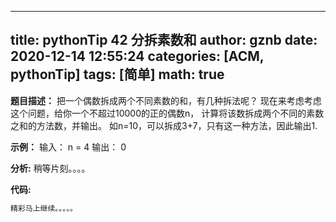 
---
title: pythonTip 42 分拆素数和
author: gznb
date: 2020-12-14 12:55:24
categories: [ACM, pythonTip]
tags: [简单]
math: true
---

**题目描述：**
把一个偶数拆成两个不同素数的和，有几种拆法呢？
现在来考虑考虑这个问题，给你一个不超过10000的正的偶数n，
计算将该数拆成两个不同的素数之和的方法数，并输出。
如n=10，可以拆成3+7，只有这一种方法，因此输出1.

**示例：**
输入：
n = 4
输出：
0


**分析:**
稍等片刻。。。。

**代码:**
```python
精彩马上继续。。。。。
```
